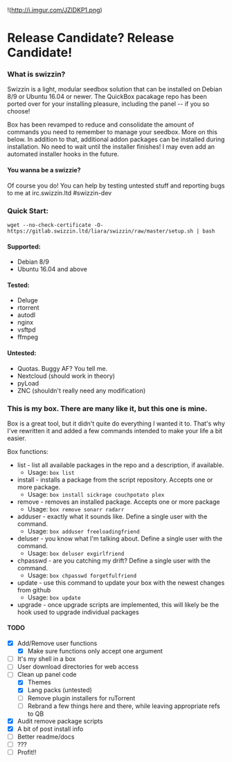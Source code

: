 !(http://i.imgur.com/JZlDKP1.png)


# Release Candidate? Release Candidate!



### What is swizzin?
Swizzin is a light, modular seedbox solution that can be installed on Debian 8/9 or Ubuntu 16.04 or newer. The QuickBox pacakage repo has been ported over for your installing pleasure, including the panel -- if you so choose!

Box has been revamped to reduce and consolidate the amount of commands you need to remember to manage your seedbox. More on this below. In addition to that, additional addon packages can be installed during installation. No need to wait until the installer finishes! I may even add an automated installer hooks in the future.

#### You wanna be a swizzie?

Of course you do! You can help by testing untested stuff and reporting bugs to me at irc.swizzin.ltd #swizzin-dev

### Quick Start:

```
wget --no-check-certificate -O- https://gitlab.swizzin.ltd/liara/swizzin/raw/master/setup.sh | bash
```


#### Supported:
* Debian 8/9
* Ubuntu 16.04 and above

#### Tested:
* Deluge
* rtorrent
* autodl
* nginx
* vsftpd
* ffmpeg

#### Untested:
* Quotas. Buggy AF? You tell me.
* Nextcloud (should work in theory)
* pyLoad
* ZNC (shouldn't really need any modification)

### This is my box. There are many like it, but this one is mine.
Box is a great tool, but it didn't quite do everything I wanted it to. That's why I've rewritten it and added a few commands intended to make your life a bit easier.

Box functions:

* list - list all available packages in the repo and a description, if available.
  * Usage: `box list`
* install - installs a package from the script repository. Accepts one or more package.
  * Usage: `box install sickrage couchpotato plex`
* remove - removes an installed package. Accepts one or more package
  * Usage: `box remove sonarr radarr`
* adduser - exactly what it sounds like. Define a single user with the command.
  * Usage: `box adduser freeloadingfriend`
* deluser - you know what I'm talking about. Define a single user with the command.
  * Usage: `box deluser exgirlfriend`
* chpasswd - are you catching my drift? Define a single user with the command.
  * Usage: `box chpasswd forgetfulfriend`
* update - use this command to update your box with the newest changes from github
  * Usage: `box update`
* upgrade - once upgrade scripts are implemented, this will likely be the hook used to upgrade individual packages

#### TODO
- [x] Add/Remove user functions
  - [x] Make sure functions only accept one argument
- [ ] It's my shell in a box
- [ ] User download directories for web access
- [ ] Clean up panel code
  - [x] Themes
  - [x] Lang packs (untested)
  - [ ] Remove plugin installers for ruTorrent
  - [ ] Rebrand a few things here and there, while leaving appropriate refs to QB
- [x] Audit remove package scripts
- [x] A bit of post install info
- [ ] Better readme/docs
- [ ] ???
- [ ] Profit!!
